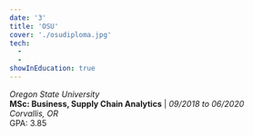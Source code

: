 ```yaml
---
date: '3'
title: 'OSU'
cover: './osudiploma.jpg'
tech:
  - 
  - 
showInEducation: true
---
```

*Oregon State University*  
**MSc: Business, Supply Chain Analytics** | *09/2018 to 06/2020*  
*Corvallis, OR*  
GPA: 3.85
